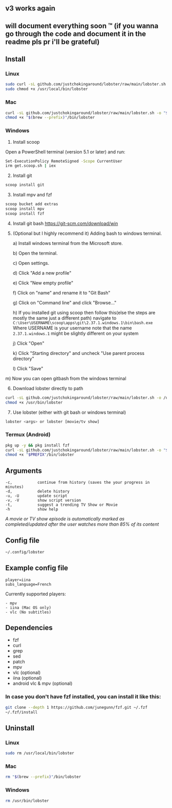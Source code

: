 ## v3 works again
## will document everything soon :tm: (if you wanna go through the code and document it in the readme pls pr i'll be grateful)

## Install
### Linux
```sh
sudo curl -sL github.com/justchokingaround/lobster/raw/main/lobster.sh -o /usr/local/bin/lobster &&
sudo chmod +x /usr/local/bin/lobster
```

### Mac
```sh
curl -sL github.com/justchokingaround/lobster/raw/main/lobster.sh -o "$(brew --prefix)"/bin/lobster &&
chmod +x "$(brew --prefix)"/bin/lobster
```

### Windows
1. Install scoop


Open a PowerShell terminal (version 5.1 or later) and run: 
```sh
Set-ExecutionPolicy RemoteSigned -Scope CurrentUser
irm get.scoop.sh | iex
```
2. Install git
```sh
scoop install git
```
3. Install mpv and fzf
```sh
scoop bucket add extras
scoop install mpv
scoop install fzf
```
4. Install git bash
https://git-scm.com/download/win
5. (Optional but I highly recommend it) Adding bash to windows terminal.

   a) Install windows terminal from the Microsoft store.
   
   b) Open the terminal.
   
   c) Open settings.
   
   d) Click "Add a new profile"
   
   e) Click "New empty profile"
   
   f) Click on "name" and rename it to "Git Bash"
   
   g) Click on "Command line" and click "Browse..."
   
   h) If you installed git using scoop then follow this(else the steps are mostly  the same just a different path)
      navigate to `C:\User\USERNAME\scoop\apps\git\2.37.1.windows.1\bin\bash.exe`
      Where USERNAME is your username
      note that the name `2.37.1.windows.1` might be slightly different on your system
   
   j) Click "Open"
   
   k) Click "Starting directory" and uncheck "Use parent process directory"
   
   l) Click "Save"
   
   
  m) Now you can open gitbash from the windows terminal

6. Download lobster directly to path
```sh
curl -sL github.com/justchokingaround/lobster/raw/main/lobster.sh -o /usr/bin/lobster &&
chmod +x /usr/bin/lobster
```
7. Use lobster (either with git bash or windows terminal)
```sh
lobster <args> or lobster [movie/tv show]
```

### Termux (Android)
```sh
pkg up -y && pkg install fzf
curl -sL github.com/justchokingaround/lobster/raw/main/lobster.sh -o "$PREFIX"/bin/lobster
chmod +x "$PREFIX"/bin/lobster
```

## Arguments
```
-c,           continue from history (saves the your progress in minutes)
-d,           delete history
-u, -U        update script
-v, -V        show script version
-t,           suggest a trending TV Show or Movie
-h            show help
```
*A movie or TV show episode is automatically marked as completed/updated after the user watches more than 85% of its content*

## Config file
```sh
~/.config/lobster
```
## Example config file
```
player=iina
subs_language=French
```
Currently supported players:
```
- mpv
- iina (Mac OS only)
- vlc (No subtitles)
```

## Dependencies
- fzf 
- curl
- grep
- sed
- patch
- mpv
- vlc (optional)
- iina (optional)
- android vlc & mpv (optional)

### In case you don't have fzf installed, you can install it like this:
```sh
git clone --depth 1 https://github.com/junegunn/fzf.git ~/.fzf
~/.fzf/install
```

## Uninstall
### Linux
```sh
sudo rm /usr/local/bin/lobster
```

### Mac
```sh
rm "$(brew --prefix)"/bin/lobster
```

### Windows
```sh
rm /usr/bin/lobster
```
